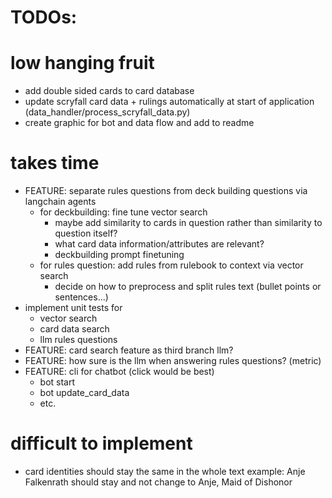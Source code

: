 # TODOs: 

# low hanging fruit 
- add double sided cards to card database 
- update scryfall card data + rulings automatically at start of application (data_handler/process_scryfall_data.py)
- create graphic for bot and data flow and add to readme

# takes time
- FEATURE: separate rules questions from deck building questions via langchain agents
    - for deckbuilding: fine tune vector search
        - maybe add similarity to cards in question rather than similarity to question itself?
        - what card data information/attributes are relevant? 
        - deckbuilding prompt finetuning 
    - for rules question: add rules from rulebook to context via vector search 
        - decide on how to preprocess and split rules text (bullet points or sentences...)
- implement unit tests for
    - vector search 
    - card data search 
    - llm rules questions 
- FEATURE: card search feature as third branch llm? 
- FEATURE: how sure is the llm when answering rules questions? (metric)
- FEATURE: cli for chatbot (click would be best)
    - bot start
    - bot update_card_data
    - etc.  
    
# difficult to implement
- card identities should stay the same in the whole text example: Anje Falkenrath should stay and not change to Anje, Maid of Dishonor

